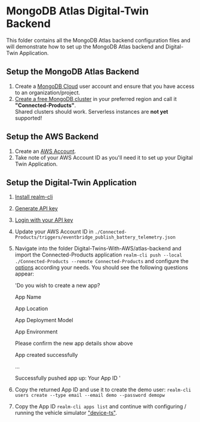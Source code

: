 # MongoDB Atlas Digital-Twin Backend

This folder contains all the MongoDB Atlas backend configuration files and will demonstrate how to set up the MongoDB Atlas backend and Digital-Twin Application.

## Setup the MongoDB Atlas Backend

1. Create a [MongoDB Cloud](https://cloud.mongodb.com/) user account and ensure that you have access to an organization/project. 
2. [Create a free MongoDB cluster](https://www.mongodb.com/docs/atlas/tutorial/create-new-cluster/) in your preferred region and call it **"Connected-Products"**. <br>Shared clusters should work. Serverless instances are **not yet** supported!

## Setup the AWS Backend
1. Create an [AWS Account](https://portal.aws.amazon.com/billing/signup#/start/email).
2. Take note of your AWS Account ID as you'll need it to set up your Digital Twin Application.

## Setup the Digital-Twin Application

1. [Install realm-cli](https://www.mongodb.com/docs/atlas/app-services/cli/#installation)
2. [Generate API key](https://www.mongodb.com/docs/atlas/app-services/cli/#generate-an-api-key)
3. [Login with your API key](https://www.mongodb.com/docs/atlas/app-services/cli/#authenticate-with-an-api-key)
4. Update your AWS Account ID in `./Connected-Products/triggers/eventbridge_publish_battery_telemetry.json`
5. Navigate into the folder Digital-Twins-With-AWS/atlas-backend and import the Connected-Products application `realm-cli push --local ./Connected-Products --remote Connected-Products` and configure the [options](https://www.mongodb.com/docs/atlas/app-services/manage-apps/create/create-with-cli/#run-the-app-creation-command) according your needs. You should see the following questions appear: 

    'Do you wish to create a new app? 

    App Name 

    App Location 

    App Deployment Model 

    App Environment 

    Please confirm the new app details show above 

    App created successfully
    
    ...
    
    Successfully pushed app up: Your App ID '


6. Copy the returned App ID and use it to create the demo user: `realm-cli users create --type email --email demo --password demopw`
7. Copy the App ID `realm-cli apps list` and continue with configuring / running the vehicle simulator ["device-ts"](https://github.com/mongodb-industry-solutions/Connected-Devices/tree/main/device-ts).
